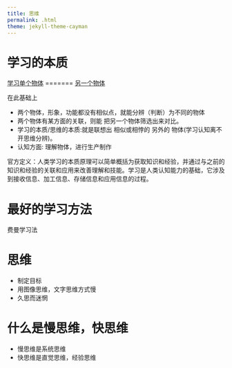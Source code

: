 ```yaml
---
title: 思维
permalink: .html
theme: jekyll-theme-cayman
---
```


# 学习的本质

[学习单个物体](形象与功能)  ======= [另一个物体](形象与功能)

在此基础上
- 两个物体，形象，功能都没有相似点，就能分辨（判断）为不同的物体
- 两个物体有某方面的关联，则能 把另一个物体筛选出来对比。
- 学习的本质/思维的本质:就是联想出 相似或相悖的 另外的 物体(学习认知离不开思维分辨)。
- 认知方面: 理解物体，进行生产制作


官方定义：人类学习的本质原理可以简单概括为获取知识和经验，并通过与之前的知识和经验的关联和应用来改善理解和技能。学习是人类认知能力的基础，它涉及到接收信息、加工信息、存储信息和应用信息的过程。

# 最好的学习方法

费曼学习法

# 思维
- 制定目标
- 用图像思维，文字思维方式慢
- 久思而迷惘

# 什么是慢思维，快思维

- 慢思维是系统思维
- 快思维是直觉思维，经验思维



